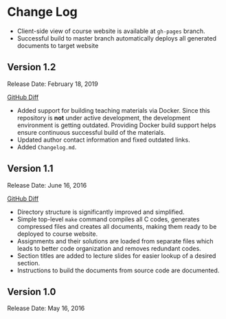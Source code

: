 # Change Log

* Client-side view of course website is available at `gh-pages` branch.
* Successful build to master branch automatically deploys all generated
  documents to target website

## Version 1.2

Release Date: February 18, 2019

[GitHub Diff](https://github.com/ghorbanzade/umb-cs240-2016s/compare/v1.1...v1.1.1)

* Added support for building teaching materials via Docker.
  Since this repository is **not** under active development, the development
  environment is getting outdated.
  Providing Docker build support helps ensure continuous successful build
  of the materials.
* Updated author contact information and fixed outdated links.
* Added `Changelog.md`.

## Version 1.1

Release Date: June 16, 2016

[GitHub Diff](https://github.com/ghorbanzade/umb-cs240-2016s/compare/v1.0...v1.1)

* Directory structure is significantly improved and simplified.
* Simple top-level `make` command compiles all C codes, generates compressed
  files and creates all documents, making them ready to be deployed to course
  website.
* Assignments and their solutions are loaded from separate files which leads
  to better code organization and removes redundant codes.
* Section titles are added to lecture slides for easier lookup of a desired
  section.
* Instructions to build the documents from source code are documented.

## Version 1.0

Release Date: May 16, 2016

